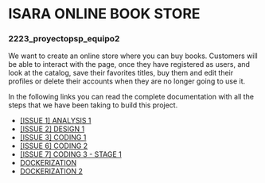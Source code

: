 # ISARA ONLINE BOOK STORE

### 2223_proyectopsp_equipo2

We want to create an online store where you can buy books. Customers will be able to interact with the page, once they have registered as users, and look at the catalog, save their favorites titles, buy them and edit their profiles or delete their accounts when they are no longer going to use it.

In the following links you can read the complete documentation with all the steps that we have been taking to build this project.

- [[ISSUE 1] ANALYSIS 1](https://github.com/info-iesvi/2223_proyectopsp-equipo2/blob/main/documentation/analysis1.md)
- [[ISSUE 2] DESIGN 1](https://github.com/info-iesvi/2223_proyectopsp-equipo2/blob/main/documentation/design1.md)
- [[ISSUE 3] CODING 1](https://github.com/info-iesvi/2223_proyectopsp-equipo2/blob/main/documentation/coding1.md)
- [[ISSUE 6] CODING 2](https://github.com/info-iesvi/2223_proyectopsp-equipo2/blob/main/documentation/coding2.md)
- [[ISSUE 7] CODING 3 - STAGE 1](https://github.com/info-iesvi/2223_proyectopsp-equipo2/blob/main/documentation/coding3-stage1.md)
- [DOCKERIZATION](https://github.com/info-iesvi/2223_proyectopsp-equipo2/blob/main/documentation/dockerization.md)
- [DOCKERIZATION 2](https://github.com/info-iesvi/2223_proyectopsp-equipo2/blob/main/documentation/dockerization2.md)
